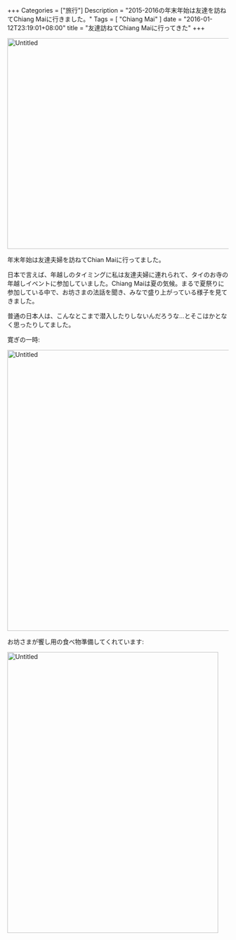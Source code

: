 +++
Categories = ["旅行"]
Description = "2015-2016の年末年始は友達を訪ねてChiang Maiに行きました。"
Tags = [ "Chiang Mai" ]
date = "2016-01-12T23:19:01+08:00"
title = "友達訪ねてChiang Maiに行ってきた"
+++

<a data-flickr-embed="true"  href="https://www.flickr.com/photos/42332031@N02/24112528536/in/dateposted-public/" title="Untitled"><img src="https://farm2.staticflickr.com/1684/24112528536_05138dc11f_z.jpg" width="640" height="480" alt="Untitled"></a><script async src="//embedr.flickr.com/assets/client-code.js" charset="utf-8"></script>

年末年始は友達夫婦を訪ねてChian Maiに行ってました。

日本で言えば、年越しのタイミングに私は友達夫婦に連れられて、タイのお寺の年越しイベントに参加していました。Chiang Maiは夏の気候。まるで夏祭りに参加している中で、お坊さまの法話を聞き、みなで盛り上がっている様子を見てきました。

普通の日本人は、こんなとこまで潜入したりしないんだろうな…とそこはかとなく思ったりしてました。

寛ぎの一時:

<a data-flickr-embed="true"  href="https://www.flickr.com/photos/42332031@N02/24138648625/in/dateposted-public/" title="Untitled"><img src="https://farm6.staticflickr.com/5789/24138648625_730dfb2af3_z.jpg" width="640" height="640" alt="Untitled"></a><script async src="//embedr.flickr.com/assets/client-code.js" charset="utf-8"></script>

お坊さまが饗し用の食べ物準備してくれています:

<a data-flickr-embed="true"  href="https://www.flickr.com/photos/42332031@N02/24138646905/in/dateposted-public/" title="Untitled"><img src="https://farm6.staticflickr.com/5724/24138646905_a4d13da04b_z.jpg" width="480" height="640" alt="Untitled"></a><script async src="//embedr.flickr.com/assets/client-code.js" charset="utf-8"></script>
